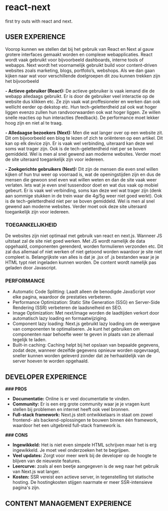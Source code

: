 # react-next
first try outs with react and next.

## USER EXPERIENCE
Voorop kunnen we stellen dat bij het gebruik van React en Next al gauw grotere interfaces gemaakt worden en complexe webapplicaties. React wordt vaak gebruikt voor bijvoorbeeld dashboards, interne tools of webapps. 
Next wordt het voornamelijk gebruikt build voor content-driven websites zoals marketing, blogs, portfolio’s, webshops. Als we dan gaan kijken naar wat voor verschillende doelgroepen dit zou kunnen trekken zijn het bijvoorbeeld 

**- Actieve gebruiker (React):**
De actieve gebruiker is vaak iemand die de webapp alledaags gebruikt. Er is door de gebruiker veel interactie op de website dus klikken etc. Ze zijn vaak wat proffesioneler en werken dan ook wellicht eerder op dekstop etc. Hun tech-geletterdheid zal ook wat hoger liggen evenzo zullen hun randvoorwaarden ook wat hoger liggen. Ze willen snelle reacties op hun interacties (feedback). De performance moet lekker hoog zijn en niet al te traag.  

**- Alledaagse bezoekers (Next):**
Men die wat langer over op een website zit. Dit om bijvoorbeeld een blog te lezen of zich te oriënteren op een artikel. Dit kan op elk device zijn. Er is vaak wel verbinding, uiteraard kan deze wel soms wat trager zijn. Ook is de tech-geletterdheid niet per se boven gemiddeld. Wel is men al snel gewend aan moderne websites. Verder moet de site uiteraard toegankelijk zijn voor iedereen.

**- Zoekgerichte gebruikers (Next):**
Dit zijn de mensen die even snel willen kijken of hun trui weer op voorraad is, wat de openingstijden zijn en dus de mensen die gewoon snel even wat willen weten en dan de site vaak weer verlaten. Iets wat je even snel tussendoor doet en wat dus vaak op mobiel gebeurt. Er is vaak wel verbinding, soms kan deze wel wat trager zijn (denk aan sommige stukken in de trein waar die 4g/5g weer niet goed werkt). Ook is de tech-geletterdheid niet per se boven gemiddeld. Wel is men al snel gewend aan moderne websites. Verder moet ook  deze site uiteraard toegankelijk zijn voor iedereen.


### TOEGANKELIJKHEID
De websites zijn niet optimaal met gebruik van react en next.js. 
Wanneer JS uitstaat zal de site niet goed werken. Met JS wordt namelijk de data opgehaald, componenten gerenderd, worden formulieren verzonden etc. Dit zal dus allemaal of niet werken of niet getoond worden waardoor je site niet compleet is. 
Belangrijkste van alles is dat je .jsx of .js bestanden waar je je HTML typt niet ingeladen kunnen worden. De content wordt namelijk pas geladen door Javascript.  


### PERFORMANCE
- Automatic Code Splitting: Laadt alleen de benodigde JavaScript voor elke pagina, waardoor de prestaties verbeteren.
- Performance Optimization: Static Site Generation (SSG) en Server-Side Rendering (SSR) verbeteren de laadsnelheid en SEO.
- Image Optimization: Met next/image worden de laadtijden verkort door automatisch lazy loading en formaatwijziging.
- Component lazy loading: Next.js gebruikt lazy loading om de weergave van componenten te optimaliseren. Je kunt het gebruiken om componenten naar behoefte weer te geven in plaats van ze allemaal tegelijk te laden.
- Built-in caching:  Caching helpt bij het opslaan van bepaalde gegevens, zodat deze, wanneer dezelfde gegevens opnieuw worden opgevraagd, sneller kunnen worden geleverd zonder dat ze herhaaldelijk van de server hoeven te worden opgehaald.


## DEVELOPER EXPERIENCE
**### PROS**
- **Documentatie:** Online is er veel documentatie te vinden.
- **Community:** Er is een erg grote community waar je je vragen kunt stellen bij problemen en internet heeft ook veel bronnen.
- **Full-stack framework:** Next.js stelt ontwikkelaars in staat om zowel frontend- als backend-oplossingen te bouwen binnen één framework, waardoor het een uitgebreid full-stack framework is.

**### CONS**
- **Ingewikkeld:** Het is niet even simpele HTML schrijven maar het is erg ingewikkeld. Je moet veel onderzoeken het te begrijpen.
- **Veel updates:** Zorgt voor meer werk bij de developer op de hoogte te blijven van de nieuwste features. 
- **Leercurve:** zoals al een beetje aangegeven is de weg naar het gebruik van Next.js wat langer. 
- **Kosten:** SSR vereist een actieve server, in tegenstelling tot statische hosting. De hostingkosten stijgen naarmate er meer SSR-intensieve pagina's zijn. 


## CONTENT MANAGEMENT EXPERIENCE
